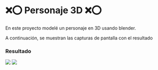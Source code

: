 # ❌⭕ Personaje 3D ❌⭕

En este proyecto modelé un personaje en 3D usando blender.


A continuación, se muestran las capturas de pantalla con el resultado

### Resultado
![](https://github.com/AxelVazMar/Simulacion_Por_Computadora-Axel_Vazquez/blob/main/Pr%C3%A1ctica%2003%20-%20Personaje%203D/PERSONAJE_1.jpg)
![](https://github.com/AxelVazMar/Simulacion_Por_Computadora-Axel_Vazquez/blob/main/Pr%C3%A1ctica%2002%20-%20Personaje%203D/PERSONAJE_2.jpg)






